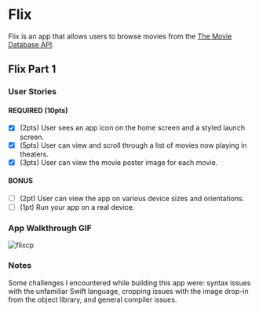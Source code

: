 # Flix

Flix is an app that allows users to browse movies from the [The Movie Database API](http://docs.themoviedb.apiary.io/#).

## Flix Part 1

### User Stories

#### REQUIRED (10pts)
- [x] (2pts) User sees an app icon on the home screen and a styled launch screen.
- [x] (5pts) User can view and scroll through a list of movies now playing in theaters.
- [x] (3pts) User can view the movie poster image for each movie.

#### BONUS
- [ ] (2pt) User can view the app on various device sizes and orientations.
- [ ] (1pt) Run your app on a real device.

### App Walkthrough GIF
![flixcp](https://user-images.githubusercontent.com/75554919/151689082-b8c5c5d8-6b1f-4978-870b-a4c19788d7a1.gif)




### Notes
Some challenges I encountered while building this app were: syntax issues with the unfamiliar Swift language, cropping issues with the image drop-in from the object library, and general compiler issues.
